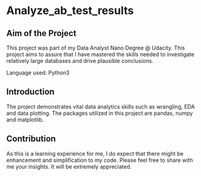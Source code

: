 # Analyze_ab_test_results
## Aim of the Project
This project was part of my Data Analyst Nano Degree @ Udacity. This project aims to assure that I have mastered the skills needed to investigate relatively large databases and drive plausible conclusions.

Language used: Python3
## Introduction


The project demonstrates vital data analytics skills such as wrangling, EDA and data plotting. The packages utilized in this project are pandas, numpy and matplotlib.

## Contribution
As this is a learning experience for me, I do expect that there might be enhancement and simplification to my code. Please feel free to share with me your insights. It will be extremely appreciated.
